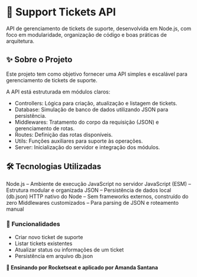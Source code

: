 # 🎫 Support Tickets API

API de gerenciamento de tickets de suporte, desenvolvida em Node.js, com foco em modularidade, organização de código e boas práticas de arquitetura.

## ✨ Sobre o Projeto

Este projeto tem como objetivo fornecer uma API simples e escalável para gerenciamento de tickets de suporte.

A API está estruturada em módulos claros:
- Controllers: Lógica para criação, atualização e listagem de tickets.
- Database: Simulação de banco de dados utilizando JSON para persistência.
- Middlewares: Tratamento do corpo da requisição (JSON) e gerenciamento de rotas.
- Routes: Definição das rotas disponíveis.
- Utils: Funções auxiliares para suporte às operações.
- Server: Inicialização do servidor e integração dos módulos.

## 🛠️ Tecnologias Utilizadas

Node.js – Ambiente de execução JavaScript no servidor
JavaScript (ESM) – Estrutura modular e organizada
JSON – Persistência de dados local (db.json)
HTTP nativo do Node – Sem frameworks externos, construído do zero
Middlewares customizados – Para parsing de JSON e roteamento manual

### 📌 Funcionalidades

- Criar novo ticket de suporte
- Listar tickets existentes
- Atualizar status ou informações de um ticket
- Persistência em arquivo db.json


**🧠  Ensinando por Rocketseat e aplicado por Amanda Santana**